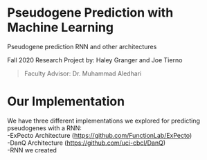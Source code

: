 # Pseudogene Prediction with Machine Learning
Pseudogene prediction RNN and other architectures

Fall 2020 Research Project by: Haley Granger and Joe Tierno
> Faculty Advisor: Dr. Muhammad Aledhari
 
# Our Implementation

We have three different implementations we explored for predicting pseudogenes with a RNN:<br />
-ExPecto Architecture (https://github.com/FunctionLab/ExPecto)<br />
-DanQ Architecture (https://github.com/uci-cbcl/DanQ)<br />
-RNN we created

